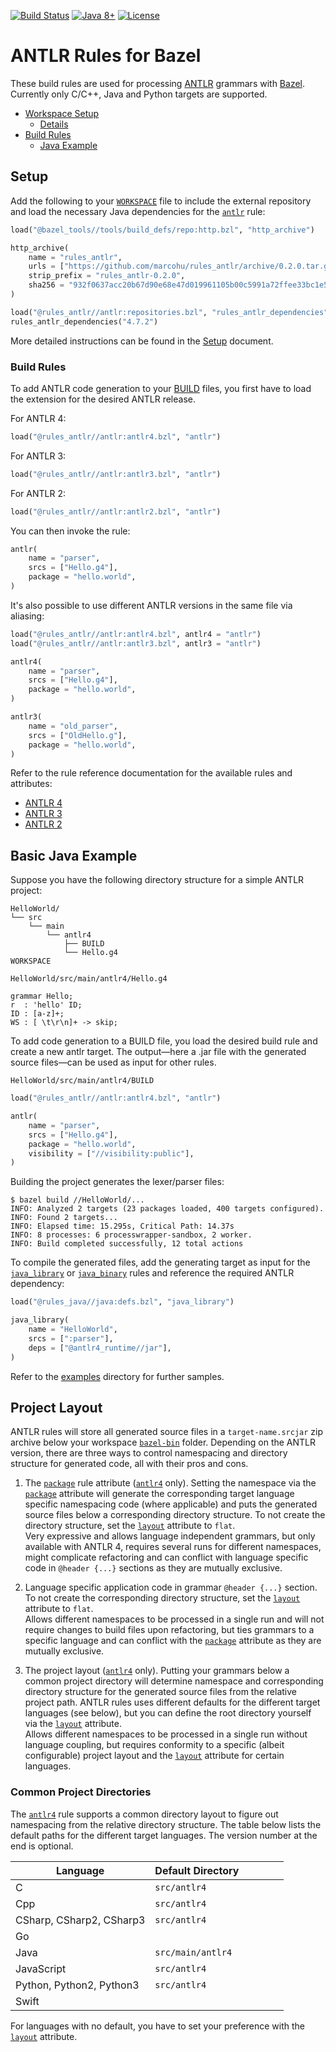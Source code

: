 [![Build Status](https://travis-ci.org/marcohu/rules_antlr.png?branch=master)](https://travis-ci.org/marcohu/rules_antlr)
[![Java 8+](https://img.shields.io/badge/java-8+-4c7e9f.svg)](https://java.oracle.com)
[![License](https://img.shields.io/badge/license-Apache2-blue.svg)](https://github.com/marcohu/rules_antlr/blob/master/LICENSE)


# ANTLR Rules for Bazel

These build rules are used for processing [ANTLR](https://www.antlr.org)
grammars with [Bazel](https://bazel.build/). Currently only C/C++, Java and Python targets are supported.

  * [Workspace Setup](#setup)
    + [Details](docs/setup.md#setup)
  * [Build Rules](#build-rules)
    - [Java Example](#java-example)

<a name="setup"></a>
## Setup

Add the following to your [`WORKSPACE`](https://docs.bazel.build/versions/master/build-ref.html#workspace)
file to include the external repository and load the necessary Java dependencies for the
[`antlr`](docs/antlr4.md#antlr) rule:

```python
load("@bazel_tools//tools/build_defs/repo:http.bzl", "http_archive")

http_archive(
    name = "rules_antlr",
    urls = ["https://github.com/marcohu/rules_antlr/archive/0.2.0.tar.gz"],
    strip_prefix = "rules_antlr-0.2.0",
    sha256 = "932f0637acc20b67d90e68e47d019961105b00c5991a72ffee33bc1e58541734",
)

load("@rules_antlr//antlr:repositories.bzl", "rules_antlr_dependencies")
rules_antlr_dependencies("4.7.2")
```

More detailed instructions can be found in the [Setup](docs/setup.md#setup) document.

### Build Rules

To add ANTLR code generation to your [BUILD](https://docs.bazel.build/versions/master/build-ref.html#BUILD_files) files, you first have to load the extension for the desired ANTLR release.

For ANTLR 4:

```python
load("@rules_antlr//antlr:antlr4.bzl", "antlr")
```

For ANTLR 3:

```python
load("@rules_antlr//antlr:antlr3.bzl", "antlr")
```

For ANTLR 2:

```python
load("@rules_antlr//antlr:antlr2.bzl", "antlr")
```

You can then invoke the rule:

```python
antlr(
    name = "parser",
    srcs = ["Hello.g4"],
    package = "hello.world",
)
```

It's also possible to use different ANTLR versions in the same file via aliasing:

```python
load("@rules_antlr//antlr:antlr4.bzl", antlr4 = "antlr")
load("@rules_antlr//antlr:antlr3.bzl", antlr3 = "antlr")

antlr4(
    name = "parser",
    srcs = ["Hello.g4"],
    package = "hello.world",
)

antlr3(
    name = "old_parser",
    srcs = ["OldHello.g"],
    package = "hello.world",
)
```

Refer to the rule reference documentation for the available rules and attributes:

* <a href="docs/antlr4.md#antlr">ANTLR 4</a>
* <a href="docs/antlr3.md#antlr">ANTLR 3</a>
* <a href="docs/antlr2.md#antlr">ANTLR 2</a>


<a name="java-example"></a>
## Basic Java Example

Suppose you have the following directory structure for a simple ANTLR project:

```
HelloWorld/
└── src
    └── main
        └── antlr4
            ├── BUILD
            └── Hello.g4
WORKSPACE
```

`HelloWorld/src/main/antlr4/Hello.g4`

```
grammar Hello;
r  : 'hello' ID;
ID : [a-z]+;
WS : [ \t\r\n]+ -> skip;
```

To add code generation to a BUILD file, you load the desired build rule and create a new antlr target. The output&mdash;here a .jar file with the generated source files&mdash;can be used as input for other rules.

`HelloWorld/src/main/antlr4/BUILD`

```python
load("@rules_antlr//antlr:antlr4.bzl", "antlr")

antlr(
    name = "parser",
    srcs = ["Hello.g4"],
    package = "hello.world",
    visibility = ["//visibility:public"],
)
```

Building the project generates the lexer/parser files:

```
$ bazel build //HelloWorld/...
INFO: Analyzed 2 targets (23 packages loaded, 400 targets configured).
INFO: Found 2 targets...
INFO: Elapsed time: 15.295s, Critical Path: 14.37s
INFO: 8 processes: 6 processwrapper-sandbox, 2 worker.
INFO: Build completed successfully, 12 total actions
```

To compile the generated files, add the generating target as input for the 
[`java_library`](https://docs.bazel.build/versions/master/be/java.html#java_library) or
[`java_binary`](https://docs.bazel.build/versions/master/be/java.html#java_binary) rules
and reference the required ANTLR dependency:

```python
load("@rules_java//java:defs.bzl", "java_library")

java_library(
    name = "HelloWorld",
    srcs = [":parser"],
    deps = ["@antlr4_runtime//jar"],
)
```

Refer to the [examples](examples) directory for further samples.


## Project Layout

ANTLR rules will store all generated source files in a `target-name.srcjar` zip archive
below your workspace
[`bazel-bin`](https://docs.bazel.build/versions/master/output_directories.html#documentation-of-the-current-bazel-output-directory-layout)
folder. Depending on the ANTLR version, there are three ways to control namespacing and
directory structure for generated code, all with their pros and cons.

1. The [`package`](docs/antlr4.md#antlr-package) rule attribute ([`antlr4`](docs/antlr4.md#antlr)
only). Setting the namespace via the [`package`](docs/antlr4.md#antlr-package) attribute
will generate the corresponding target language specific namespacing code (where
applicable) and puts the generated source files below a corresponding directory structure.
To not create the directory structure, set the [`layout`](docs/antlr4.md#antlr-layout) attribute to
`flat`.<br>Very expressive and allows language independent grammars, but only available
with ANTLR 4, requires several runs for different namespaces, might complicate refactoring
and can conflict with language specific code in `@header {...}` sections as they are
mutually exclusive.

2. Language specific application code in grammar `@header {...}` section. To not create
the corresponding directory structure, set the [`layout`](docs/antlr4.md#antlr-layout)
attribute to `flat`.<br>Allows different namespaces to be processed in a single run and
will not require changes to build files upon refactoring, but ties grammars to a specific
language and can conflict with the [`package`](docs/antlr4.md#antlr-package) attribute as
they are mutually exclusive.

3. The project layout ([`antlr4`](docs/antlr4.md#antlr) only). Putting your grammars below
a common project directory will determine namespace and corresponding directory structure
for the generated source files from the relative project path. ANTLR rules uses different
defaults for the different target languages (see below), but you can define the root
directory yourself via the [`layout`](docs/antlr4.md#antlr-layout) attribute.<br>Allows
different namespaces to be processed in a single run without language coupling, but
requires conformity to a specific (albeit configurable) project layout and the
[`layout`](docs/antlr4.md#antlr-layout) attribute for certain languages.


### Common Project Directories

The [`antlr4`](docs/antlr4.md#antlr) rule supports a common directory layout to figure out namespacing from the relative directory structure. The table below lists the default paths for the different target languages. The version number at the end is optional.

| Language                 | Default Directory<span style="display:inline-block;width:4em"/>|
|--------------------------|------------------|
| C                        | `src/antlr4`     |
| Cpp                      | `src/antlr4`     |
| CSharp, CSharp2, CSharp3 | `src/antlr4`     |
| Go                       | &nbsp;           |
| Java                     | `src/main/antlr4`|
| JavaScript               | `src/antlr4`     |
| Python, Python2, Python3 | `src/antlr4`     |
| Swift                    |  &nbsp;          |

For languages with no default, you have to set your preference with the
[`layout`](docs/antlr4.md#antlr-layout) attribute.

